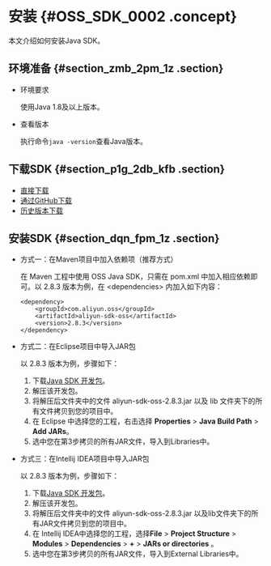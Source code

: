 # 安装 {#OSS_SDK_0002 .concept}

本文介绍如何安装Java SDK。

## 环境准备 {#section_zmb_2pm_1z .section}

-   环境要求

    使用Java 1.8及以上版本。

-   查看版本

    执行命令`java -version`查看Java版本。


## 下载SDK {#section_p1g_2db_kfb .section}

-   [直接下载](http://docs-aliyun.cn-hangzhou.oss.aliyun-inc.com/assets/attach/92588/APP_zh/1538981565531/aliyun-oss-java-sdk-2.8.3.zip)
-   [通过GitHub下载](https://github.com/aliyun/aliyun-oss-java-sdk)
-   [历史版本下载](https://github.com/aliyun/aliyun-oss-java-sdk/releases)

## 安装SDK {#section_dqn_fpm_1z .section}

-   方式一：在Maven项目中加入依赖项（推荐方式）

    在 Maven 工程中使用 OSS Java SDK，只需在 pom.xml 中加入相应依赖即可。以 2.8.3 版本为例，在 <dependencies\> 内加入如下内容：

    ```
    <dependency>
        <groupId>com.aliyun.oss</groupId>
        <artifactId>aliyun-sdk-oss</artifactId>
        <version>2.8.3</version>
    </dependency>
    ```

-   方式二：在Eclipse项目中导入JAR包

    以 2.8.3 版本为例，步骤如下：

    1.  下载[Java SDK 开发包](http://docs-aliyun.cn-hangzhou.oss.aliyun-inc.com/assets/attach/92588/APP_zh/1538981909662/aliyun_java_sdk_2.8.3.zip)。
    2.  解压该开发包。
    3.  将解压后文件夹中的文件 aliyun-sdk-oss-2.8.3.jar 以及 lib 文件夹下的所有文件拷贝到您的项目中。
    4.  在 Eclipse 中选择您的工程，右击选择 **Properties** \> **Java Build Path** \> **Add JARs**。
    5.  选中您在第3步拷贝的所有JAR文件，导入到Libraries中。
-   方式三：在Intellij IDEA项目中导入JAR包

    以 2.8.3 版本为例，步骤如下：

    1.  下载[Java SDK 开发包](http://docs-aliyun.cn-hangzhou.oss.aliyun-inc.com/assets/attach/92588/APP_zh/1538981909662/aliyun_java_sdk_2.8.3.zip)。
    2.  解压该开发包。
    3.  将解压后文件夹中的文件 aliyun-sdk-oss-2.8.3.jar 以及lib文件夹下的所有JAR文件拷贝到您的项目中。
    4.  在 Intellij IDEA中选择您的工程，选择**File** \> **Project Structure** \> **Modules** \> **Dependencies** \> **+** \> **JARs or directories** 。
    5.  选中您在第3步拷贝的所有JAR文件，导入到External Libraries中。


